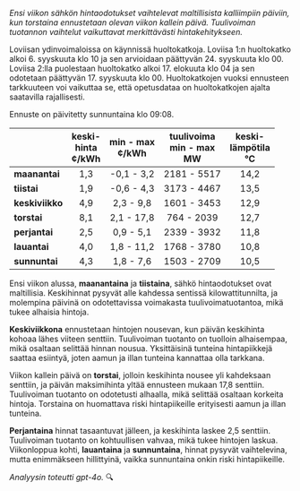 *Ensi viikon sähkön hintaodotukset vaihtelevat maltillisista kalliimpiin päiviin, kun torstaina ennustetaan olevan viikon kallein päivä. Tuulivoiman tuotannon vaihtelut vaikuttavat merkittävästi hintakehitykseen.*

Loviisan ydinvoimaloissa on käynnissä huoltokatkoja. Loviisa 1:n huoltokatko alkoi 6. syyskuuta klo 10 ja sen arvioidaan päättyvän 24. syyskuuta klo 00. Loviisa 2:lla puolestaan huoltokatko alkoi 17. elokuuta klo 04 ja sen odotetaan päättyvän 17. syyskuuta klo 00. Huoltokatkojen vuoksi ennusteen tarkkuuteen voi vaikuttaa se, että opetusdataa on huoltokatkojen ajalta saatavilla rajallisesti.

Ennuste on päivitetty sunnuntaina klo 09:08.

|             | keski-<br>hinta<br>¢/kWh | min - max<br>¢/kWh | tuulivoima<br>min - max<br>MW | keski-<br>lämpötila<br>°C |
|:-------------|:----------------:|:----------------:|:-------------:|:-------------:|
| **maanantai** | 1,3 | -0,1 - 3,2 | 2181 - 5517 | 14,2 |
| **tiistai** | 1,9 | -0,6 - 4,3 | 3173 - 4467 | 13,5 |
| **keskiviikko** | 4,9 | 2,3 - 9,8 | 1601 - 3453 | 12,9 |
| **torstai** | 8,1 | 2,1 - 17,8 | 764 - 2039 | 12,7 |
| **perjantai** | 2,5 | 0,9 - 5,1 | 2339 - 3932 | 11,8 |
| **lauantai** | 4,0 | 1,8 - 11,2 | 1768 - 3780 | 10,8 |
| **sunnuntai** | 4,3 | 1,8 - 7,6 | 1503 - 2709 | 10,5 |

Ensi viikon alussa, **maanantaina** ja **tiistaina**, sähkö hintaodotukset ovat maltillisia. Keskihinnat pysyvät alle kahdessa sentissä kilowattitunnilta, ja molempina päivinä on odotettavissa voimakasta tuulivoimatuotantoa, mikä tukee alhaisia hintoja.

**Keskiviikkona** ennustetaan hintojen nousevan, kun päivän keskihinta kohoaa lähes viiteen senttiin. Tuulivoiman tuotanto on tuolloin alhaisempaa, mikä osaltaan selittää hinnan nousua. Yksittäisinä tunteina hintapiikkejä saattaa esiintyä, joten aamun ja illan tunteina kannattaa olla tarkkana.

Viikon kallein päivä on **torstai**, jolloin keskihinta nousee yli kahdeksaan senttiin, ja päivän maksimihinta yltää ennusteen mukaan 17,8 senttiin. Tuulivoiman tuotanto on odotetusti alhaalla, mikä selittää osaltaan korkeita hintoja. Torstaina on huomattava riski hintapiikeille erityisesti aamun ja illan tunteina.

**Perjantaina** hinnat tasaantuvat jälleen, ja keskihinta laskee 2,5 senttiin. Tuulivoiman tuotanto on kohtuullisen vahvaa, mikä tukee hintojen laskua. Viikonloppua kohti, **lauantaina** ja **sunnuntaina**, hinnat pysyvät vaihtelevina, mutta enimmäkseen hillittyinä, vaikka sunnuntaina onkin riski hintapiikeille.

*Analyysin toteutti gpt-4o.* 🔍
